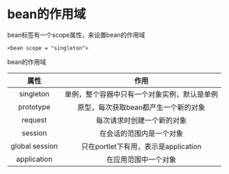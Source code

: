 # bean的作用域

bean标签有一个scope属性，来设置bean的作用域
```
<bean scope = "singleton">
```

bean的作用域

属性|作用
|:--:|:--:
singleton|单例，整个容器中只有一个对象实例，默认是单例
prototype|原型，每次获取bean都产生一个新的对象
request|每次请求时创建一个新的对象
session|在会话的范围内是一个对象
global session|只在portlet下有用，表示是application
application|在应用范围中一个对象
